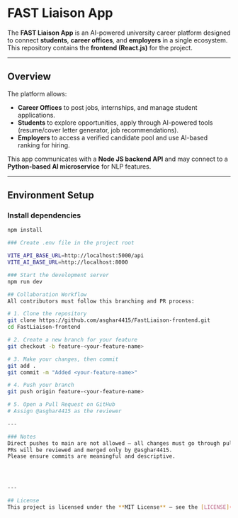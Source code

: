 # FAST Liaison App

The **FAST Liaison App** is an AI-powered university career platform designed to connect **students**, **career offices**, and **employers** in a single ecosystem.  
This repository contains the **frontend (React.js)** for the project.

---

## Overview

The platform allows:
- **Career Offices** to post jobs, internships, and manage student applications.  
- **Students** to explore opportunities, apply through AI-powered tools (resume/cover letter generator, job recommendations).  
- **Employers** to access a verified candidate pool and use AI-based ranking for hiring.

This app communicates with a **Node JS backend API** and may connect to a **Python-based AI microservice** for NLP features.

---

## Environment Setup

### Install dependencies
```bash
npm install

### Create .env file in the project root

VITE_API_BASE_URL=http://localhost:5000/api
VITE_AI_BASE_URL=http://localhost:8000

### Start the development server
npm run dev

## Collaboration Workflow
All contributors must follow this branching and PR process:

# 1. Clone the repository
git clone https://github.com/asghar4415/FastLiaison-frontend.git
cd FastLiaison-frontend

# 2. Create a new branch for your feature
git checkout -b feature-<your-feature-name>

# 3. Make your changes, then commit
git add .
git commit -m "Added <your-feature-name>"

# 4. Push your branch
git push origin feature-<your-feature-name>

# 5. Open a Pull Request on GitHub
# Assign @asghar4415 as the reviewer

---

### Notes
Direct pushes to main are not allowed — all changes must go through pull requests.
PRs will be reviewed and merged only by @asghar4415.
Please ensure commits are meaningful and descriptive.




---

## License
This project is licensed under the **MIT License** — see the [LICENSE](./LICENSE) file for details.
